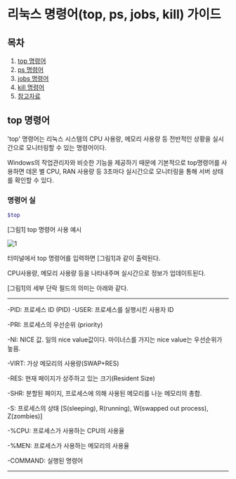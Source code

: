 # 리눅스 명령어(top, ps, jobs, kill) 가이드

## 목차
1. [top 명령어](#top-명령어)
2. [ps 명령어](#ps-명령어)
3. [jobs 명령어](#jobs-명령어)
4. [kill 명령어](#kill-명령어)
5. [참고자료](#참고자료)

## top 명령어

'top' 명령어는 리눅스 시스템의 CPU 사용량, 메모리 사용량 등 전반적인 상황을 실시간으로 모니터링할 수 있는 명령어이다.

Windows의 작업관리자와 비슷한 기능을 제공하기 때문에 기본적으로 top명령어를 사용하면 데몬 별 CPU, RAN 사용량 등 3초마다 실시간으로 모니터링을 통해 서버 상태를 확인할 수 있다.

### 명령어 실
```bash
$top
```
[그림1] top 명령어 사용 예시

![1](https://github.com/ewlewl/2wl2wl/assets/166885748/db1897af-983b-4794-b1e2-7b575cbf20e2)

터미널에서 top 명령어를 입력하면 [그림1]과 같이 출력된다.

CPU사용량, 메모리 사용량 등을 나타내주며 실시간으로 정보가 업데이트된다.

[그림1]의 세부 단락 필드의 의미는 아래와 같다.

---
-PID: 프로세스 ID (PID)
-USER: 프로세스를 실행시킨 사용자 ID

-PRI: 프로세스의 우선순위 (priority)

-NI: NICE 값. 일의 nice value값이다. 마이너스를 가지는 nice value는 우선순위가 높음.

-VIRT: 가상 메모리의 사용량(SWAP+RES)

-RES: 현재 페이지가 상주하고 있는 크기(Resident Size)

-SHR: 분할된 페이지, 프로세스에 의해 사용된 메모리를 나눈 메모리의 총합.

-S: 프로세스의 상태 [S(sleeping), R(running), W(swapped out process), Z(zombies)]

-%CPU: 프로세스가 사용하는 CPU의 사용율

-%MEN: 프로세스가 사용하는 메모리의 사용율

-COMMAND: 실행된 명령어

---

